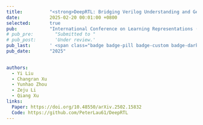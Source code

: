 ```yaml
---
title:          "<strong>DeepRTL: Bridging Verilog Understanding and Generation with a Unified Representation Model</strong>"
date:           2025-02-20 00:01:00 +0800
selected:       true
pub:            "International Conference on Learning Representations (ICLR)"
# pub_pre:        "Submitted to "
# pub_post:       'Under review.'
pub_last:       ' <span class="badge badge-pill badge-custom badge-dark">ICLR</span><span class="badge badge-pill badge-custom badge-warning">Spotlight</span>'
pub_date:       "2025"

  
authors:
  - Yi Liu
  - Changran Xu
  - Yunhao Zhou
  - Zeju Li
  - Qiang Xu
links:
  Paper: https://doi.org/10.48550/arXiv.2502.15832
  Code: https://github.com/PeterLau61/DeepRTL
---
```


